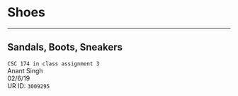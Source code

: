 # Shoes
---
## Sandals, Boots, Sneakers 
`CSC 174 in class assignment 3`  
Anant Singh  
02/6/19  
UR ID: `3009295`



